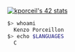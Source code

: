 [![kporceil's 42 stats](https://badge.mediaplus.ma/colorfulwaves/kporceil)](https://github.com/oakoudad/badge42)

```bash
$> whoami
  Kenzo Porceillon
$> echo $LANGUAGES
  C
```
